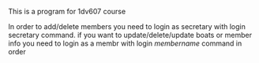 This is a program for 1dv607 course


In order to add/delete members you need to login as secretary with login secretary command.
if you want to update/delete/update boats or member info you need to login as a membr with login *membername* command
in order 